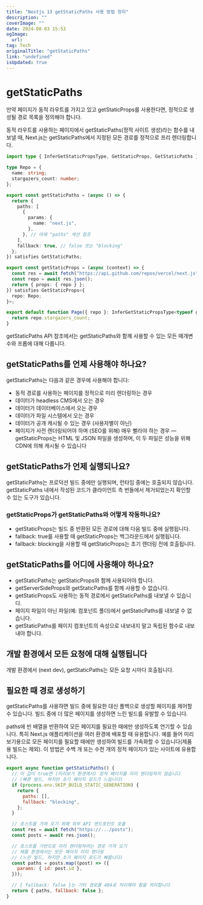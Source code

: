 ```yaml
---
title: "Nextjs 13 getStaticPaths 사용 방법 정리"
description: ""
coverImage: ""
date: 2024-08-03 15:53
ogImage:
  url:
tag: Tech
originalTitle: "getStaticPaths"
link: "undefined"
isUpdated: true
---
```


# getStaticPaths

만약 페이지가 동적 라우트를 가지고 있고 getStaticProps를 사용한다면, 정적으로 생성될 경로 목록을 정의해야 합니다.

동적 라우트를 사용하는 페이지에서 getStaticPaths(정적 사이트 생성)라는 함수를 내보낼 때, Next.js는 getStaticPaths에서 지정된 모든 경로를 정적으로 프리 렌더링합니다.

```typescript
import type { InferGetStaticPropsType, GetStaticProps, GetStaticPaths } from "next";

type Repo = {
  name: string;
  stargazers_count: number;
};

export const getStaticPaths = (async () => {
  return {
    paths: [
      {
        params: {
          name: "next.js",
        },
      }, // 아래 "paths" 섹션 참조
    ],
    fallback: true, // false 또는 "blocking"
  };
}) satisfies GetStaticPaths;

export const getStaticProps = (async (context) => {
  const res = await fetch("https://api.github.com/repos/vercel/next.js");
  const repo = await res.json();
  return { props: { repo } };
}) satisfies GetStaticProps<{
  repo: Repo;
}>;

export default function Page({ repo }: InferGetStaticPropsType<typeof getStaticProps>) {
  return repo.stargazers_count;
}
```

<!-- seedividend - 사각형 -->

<ins class="adsbygoogle"
     style="display:block"
     data-ad-client="ca-pub-4877378276818686"
     data-ad-slot="1898504329"
     data-ad-format="auto"
     data-full-width-responsive="true"></ins>

<script>
     (adsbygoogle = window.adsbygoogle || []).push({});
</script>

getStaticPaths API 참조에서는 getStaticPaths와 함께 사용할 수 있는 모든 매개변수와 프롭에 대해 다룹니다.

## getStaticPaths를 언제 사용해야 하나요?

getStaticPaths는 다음과 같은 경우에 사용해야 합니다:

- 동적 경로를 사용하는 페이지를 정적으로 미리 렌더링하는 경우
- 데이터가 headless CMS에서 오는 경우
- 데이터가 데이터베이스에서 오는 경우
- 데이터가 파일 시스템에서 오는 경우
- 데이터가 공개 캐시될 수 있는 경우 (사용자별이 아닌)
- 페이지가 사전 렌더링되어야 하며 (SEO를 위해) 매우 빨라야 하는 경우 — getStaticProps는 HTML 및 JSON 파일을 생성하며, 이 두 파일은 성능을 위해 CDN에 의해 캐시될 수 있습니다

<!-- seedividend - 사각형 -->

<ins class="adsbygoogle"
     style="display:block"
     data-ad-client="ca-pub-4877378276818686"
     data-ad-slot="1898504329"
     data-ad-format="auto"
     data-full-width-responsive="true"></ins>

<script>
     (adsbygoogle = window.adsbygoogle || []).push({});
</script>

## getStaticPaths가 언제 실행되나요?

getStaticPaths는 프로덕션 빌드 중에만 실행되며, 런타임 중에는 호출되지 않습니다. getStaticPaths 내에서 작성된 코드가 클라이언트 측 번들에서 제거되었는지 확인할 수 있는 도구가 있습니다.

### getStaticProps가 getStaticPaths와 어떻게 작동하나요?

- getStaticProps는 빌드 중 반환된 모든 경로에 대해 다음 빌드 중에 실행됩니다.
- fallback: true를 사용할 때 getStaticProps는 백그라운드에서 실행됩니다.
- fallback: blocking을 사용할 때 getStaticProps는 초기 렌더링 전에 호출됩니다.

<!-- seedividend - 사각형 -->

<ins class="adsbygoogle"
     style="display:block"
     data-ad-client="ca-pub-4877378276818686"
     data-ad-slot="1898504329"
     data-ad-format="auto"
     data-full-width-responsive="true"></ins>

<script>
     (adsbygoogle = window.adsbygoogle || []).push({});
</script>

## getStaticPaths를 어디에 사용해야 하나요?

- getStaticPaths는 getStaticProps와 함께 사용되어야 합니다.
- getServerSideProps와 getStaticPaths를 함께 사용할 수 없습니다.
- getStaticProps도 사용하는 동적 경로에서 getStaticPaths를 내보낼 수 있습니다.
- 페이지 파일이 아닌 파일(예: 컴포넌트 폴더)에서 getStaticPaths를 내보낼 수 없습니다.
- getStaticPaths를 페이지 컴포넌트의 속성으로 내보내지 말고 독립된 함수로 내보내야 합니다.

## 개발 환경에서 모든 요청에 대해 실행됩니다

개발 환경에서 (next dev), getStaticPaths는 모든 요청 시마다 호출됩니다.

<!-- seedividend - 사각형 -->

<ins class="adsbygoogle"
     style="display:block"
     data-ad-client="ca-pub-4877378276818686"
     data-ad-slot="1898504329"
     data-ad-format="auto"
     data-full-width-responsive="true"></ins>

<script>
     (adsbygoogle = window.adsbygoogle || []).push({});
</script>

## 필요한 때 경로 생성하기

getStaticPaths를 사용하면 빌드 중에 필요한 대신 폴백으로 생성할 페이지를 제어할 수 있습니다. 빌드 중에 더 많은 페이지를 생성하면 느린 빌드를 유발할 수 있습니다.

paths에 빈 배열을 반환하여 모든 페이지를 필요한 때에만 생성하도록 연기할 수 있습니다. 특히 Next.js 애플리케이션을 여러 환경에 배포할 때 유용합니다. 예를 들어 미리보기용으로 모든 페이지를 필요할 때에만 생성하여 빌드를 가속화할 수 있습니다(제품용 빌드는 제외). 이 방법은 수백 개 또는 수천 개의 정적 페이지가 있는 사이트에 유용합니다.

```js
export async function getStaticPaths() {
  // 이 값이 true면 (미리보기 환경에서) 정적 페이지를 미리 렌더링하지 않습니다
  // (빠른 빌드, 하지만 초기 페이지 로드가 느립니다)
  if (process.env.SKIP_BUILD_STATIC_GENERATION) {
    return {
      paths: [],
      fallback: "blocking",
    };
  }

  // 포스트를 가져 오기 위해 외부 API 엔드포인트 호출
  const res = await fetch("https://.../posts");
  const posts = await res.json();

  // 포스트를 기반으로 미리 렌더링하려는 경로 가져 오기
  // 제품 환경에서는 모든 페이지 미리 렌더링
  // (느린 빌드, 하지만 초기 페이지 로드가 빠릅니다)
  const paths = posts.map((post) => ({
    params: { id: post.id },
  }));

  // { fallback: false }는 기타 경로를 404로 처리해야 함을 의미합니다
  return { paths, fallback: false };
}
```

<!-- seedividend - 사각형 -->

<ins class="adsbygoogle"
     style="display:block"
     data-ad-client="ca-pub-4877378276818686"
     data-ad-slot="1898504329"
     data-ad-format="auto"
     data-full-width-responsive="true"></ins>

<script>
     (adsbygoogle = window.adsbygoogle || []).push({});
</script>
